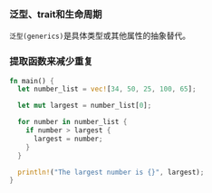 ### 泛型、trait和生命周期
`泛型(generics)`是具体类型或其他属性的抽象替代。

### 提取函数来减少重复
```Rust
fn main() {
  let number_list = vec![34, 50, 25, 100, 65];

  let mut largest = number_list[0];

  for number in number_list {
    if number > largest {
      largest = number;
    }
  }

  println!("The largest number is {}", largest);
}
```


